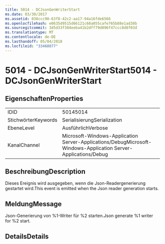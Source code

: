```yaml
---
title: 5014 - DCJsonGenWriterStart
ms.date: 03/30/2017
ms.assetid: 038ccc90-63f8-42c2-aa17-94a16fde6566
ms.openlocfilehash: e0635d9515d66121c68a055cafe765b88e1ad38b
ms.sourcegitcommit: 3d5d33f384eeba41b2dff79d096f47ccc8d8f03d
ms.translationtype: MT
ms.contentlocale: de-DE
ms.lasthandoff: 05/04/2018
ms.locfileid: "33468077"
---
```

# <a name="5014---dcjsongenwriterstart"></a><span data-ttu-id="8943a-102">5014 - DCJsonGenWriterStart</span><span class="sxs-lookup"><span data-stu-id="8943a-102">5014 - DCJsonGenWriterStart</span></span>
## <a name="properties"></a><span data-ttu-id="8943a-103">Eigenschaften</span><span class="sxs-lookup"><span data-stu-id="8943a-103">Properties</span></span>  
  
|||  
|-|-|  
|<span data-ttu-id="8943a-104">ID</span><span class="sxs-lookup"><span data-stu-id="8943a-104">ID</span></span>|<span data-ttu-id="8943a-105">5014</span><span class="sxs-lookup"><span data-stu-id="8943a-105">5014</span></span>|  
|<span data-ttu-id="8943a-106">Stichwörter</span><span class="sxs-lookup"><span data-stu-id="8943a-106">Keywords</span></span>|<span data-ttu-id="8943a-107">Serialisierung</span><span class="sxs-lookup"><span data-stu-id="8943a-107">Serialization</span></span>|  
|<span data-ttu-id="8943a-108">Ebene</span><span class="sxs-lookup"><span data-stu-id="8943a-108">Level</span></span>|<span data-ttu-id="8943a-109">Ausführlich</span><span class="sxs-lookup"><span data-stu-id="8943a-109">Verbose</span></span>|  
|<span data-ttu-id="8943a-110">Kanal</span><span class="sxs-lookup"><span data-stu-id="8943a-110">Channel</span></span>|<span data-ttu-id="8943a-111">Microsoft-Windows-Application Server-Applications/Debug</span><span class="sxs-lookup"><span data-stu-id="8943a-111">Microsoft-Windows-Application Server-Applications/Debug</span></span>|  
  
## <a name="description"></a><span data-ttu-id="8943a-112">Beschreibung</span><span class="sxs-lookup"><span data-stu-id="8943a-112">Description</span></span>  
 <span data-ttu-id="8943a-113">Dieses Ereignis wird ausgegeben, wenn die Json-Readergenerierung gestartet wird.</span><span class="sxs-lookup"><span data-stu-id="8943a-113">This event is emitted when the Json reader generation starts.</span></span>  
  
## <a name="message"></a><span data-ttu-id="8943a-114">Meldung</span><span class="sxs-lookup"><span data-stu-id="8943a-114">Message</span></span>  
 <span data-ttu-id="8943a-115">Json-Generierung von %1-Writer für %2 starten.</span><span class="sxs-lookup"><span data-stu-id="8943a-115">Json generate %1 writer for %2 start.</span></span>  
  
## <a name="details"></a><span data-ttu-id="8943a-116">Details</span><span class="sxs-lookup"><span data-stu-id="8943a-116">Details</span></span>
